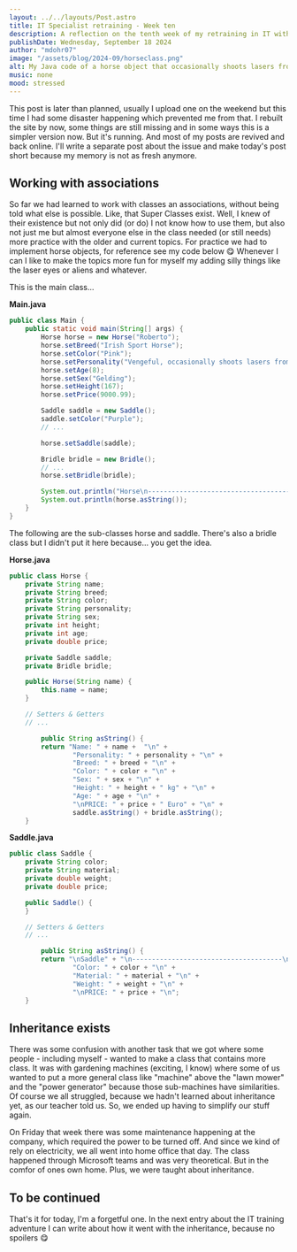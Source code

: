 ```yaml
---
layout: ../../layouts/Post.astro
title: IT Specialist retraining - Week ten
description: A reflection on the tenth week of my retraining in IT with Constructors and more in Java 
publishDate: Wednesday, September 18 2024
author: "mdohr07"
image: "/assets/blog/2024-09/horseclass.png"
alt: My Java code of a horse object that occasionally shoots lasers from its eyes
music: none
mood: stressed
---
```

This post is later than planned, usually I upload one on the weekend but this time I had some disaster happening which prevented me from that. I rebuilt the site by now, some things are still missing and in some ways this is a simpler version now. But it's running. And most of my posts are revived and back online. I'll write a separate post about the issue and make today's post short because my memory is not as fresh anymore.

## Working with associations
So far we had learned to work with classes an associations, without being told what else is possible. Like, that Super Classes exist. Well, I knew of their existence but not only did (or do) I not know how to use them, but also not just me but almost everyone else in the class needed (or still needs) more practice with the older and current topics. For practice we had to implement horse objects, for reference see my code below 😋
Whenever I can I like to make the topics more fun for myself my adding silly things like the laser eyes or aliens and whatever.

This is the main class...

**Main.java**
```java
public class Main {
    public static void main(String[] args) {
        Horse horse = new Horse("Roberto");
        horse.setBreed("Irish Sport Horse");
        horse.setColor("Pink");
        horse.setPersonality("Vengeful, occasionally shoots lasers from it's eyes.");
        horse.setAge(8);
        horse.setSex("Gelding");
        horse.setHeight(167);
        horse.setPrice(9000.99);

        Saddle saddle = new Saddle();
        saddle.setColor("Purple");
        // ...

        horse.setSaddle(saddle);

        Bridle bridle = new Bridle();
        // ...
        horse.setBridle(bridle);

        System.out.println("Horse\n--------------------------------------\n");
        System.out.println(horse.asString());
    }
}
```
The following are the sub-classes horse and saddle. There's also a bridle class but I didn't put it here because... you get the idea.

**Horse.java**
```java
public class Horse {
    private String name;
    private String breed;
    private String color;
    private String personality;
    private String sex;
    private int height;
    private int age;
    private double price;

    private Saddle saddle;
    private Bridle bridle;

    public Horse(String name) {
        this.name = name;
    }

    // Setters & Getters
    // ...

        public String asString() {
        return "Name: " + name +  "\n" +
                "Personality: " + personality + "\n" +
                "Breed: " + breed + "\n" +
                "Color: " + color + "\n" +
                "Sex: " + sex + "\n" +
                "Height: " + height + " kg" + "\n" +
                "Age: " + age + "\n" +
                "\nPRICE: " + price + " Euro" + "\n" +
                saddle.asString() + bridle.asString();
    }
```

**Saddle.java**
```java
public class Saddle {
    private String color;
    private String material;
    private double weight;
    private double price;

    public Saddle() {
    }

    // Setters & Getters
    // ...

        public String asString() {
        return "\nSaddle" + "\n--------------------------------------\n" +
                "Color: " + color + "\n" +
                "Material: " + material + "\n" +
                "Weight: " + weight + "\n" +
                "\nPRICE: " + price + "\n";
    }
```
## Inheritance exists
There was some confusion with another task that we got where some people - including myself - wanted to make a class that contains more class. It was with gardening machines (exciting, I know) where some of us wanted to put a more general class like "machine" above the "lawn mower" and the "power generator" because those sub-machines have similarities. Of course we all struggled, because we hadn't learned about inheritance yet, as our teacher told us. So, we ended up having to simplify our stuff again.

On Friday that week there was some maintenance happening at the company, which required the power to be turned off. And since we kind of rely on electricity, we all went into home office that day. 
The class happened through Microsoft teams and was very theoretical. But in the comfor of ones own home. Plus, we were taught about inheritance.

## To be continued
That's it for today, I'm a forgetful one. In the next entry about the IT training adventure I can write about how it went with the inheritance, because no spoilers 😋